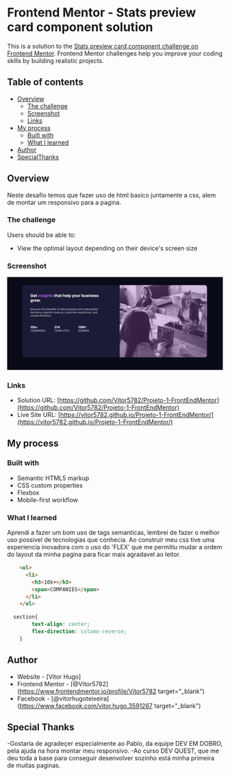# Frontend Mentor - Stats preview card component solution

This is a solution to the [Stats preview card component challenge on Frontend Mentor](https://www.frontendmentor.io/challenges/stats-preview-card-component-8JqbgoU62). Frontend Mentor challenges help you improve your coding skills by building realistic projects. 

## Table of contents

- [Overview](#overview)
  - [The challenge](#the-challenge)
  - [Screenshot](#screenshot)
  - [Links](#links)
- [My process](#my-process)
  - [Built with](#built-with)
  - [What I learned](#what-i-learned)
- [Author](#author)
- [SpecialThanks](##Special-Thanks)

## Overview
Neste desafio temos que fazer uso de html basico juntamente a css, alem de montar um responsivo para a pagina.

### The challenge

Users should be able to:

- View the optimal layout depending on their device's screen size

### Screenshot

![](./src/images/screenshot.jpg)


### Links

- Solution URL: [https://github.com/Vitor5782/Projeto-1-FrontEndMentor](https://github.com/Vitor5782/Projeto-1-FrontEndMentor)
- Live Site URL: [https://vitor5782.github.io/Projeto-1-FrontEndMentor/](https://vitor5782.github.io/Projeto-1-FrontEndMentor/)

## My process

### Built with

- Semantic HTML5 markup
- CSS custom properties
- Flexbox
- Mobile-first workflow


### What I learned
Aprendi a fazer um bom uso de tags semanticas, lembrei de fazer o melhor uso possivel de tecnologias que conhecia.
Ao construir meu css tive uma experiencia inovadora com o uso do 'FLEX' que me permitiu mudar a ordem do layout da minha pagina para ficar mais agradavel ao leitor.

```html
    <ul>
      <li>
        <h3>10k+</h3>
        <span>COMPANIES</span>
      </li>
    </ul>
```
```css
  section{
        text-align: center;
        flex-direction: column-reverse;
    }
```
## Author

- Website - [Vitor Hugo]
- Frontend Mentor - [@Vitor5782](https://www.frontendmentor.io/profile/Vitor5782 target="_blank")
- Facebook - [@vitorhugoteixeira](https://www.facebook.com/vitor.hugo.3591267 target="_blank")

## Special Thanks
-Gostaria de agradeçer especialmente ao Pablo, da equipe DEV EM DOBRO, pela ajuda na hora montar meu responsivo.
-Ao curso DEV QUEST, que me deu toda a base para conseguir desenvolver sozinho está minha primeira de muitas paginas.
